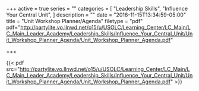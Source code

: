 +++
active = true
series = ""
categories = [
  "Leadership Skills",
  "Influence Your Central Unit",
]
description = ""
date = "2016-11-15T13:34:59-05:00"
title = "Unit Workshop Planner/Agenda"
filetype = "pdf"
pdf="http://partylite.vo.llnwd.net/o15/u/USOLC/Learning_Center/LC_Main/LC_Main_Leader_Academy/Leadership_Skills/Influence_Your_Central_Unit/Unit_Workshop_Planner_Agenda/Unit_Workshop_Planner_Agenda.pdf"

+++

{{< pdf src="http://partylite.vo.llnwd.net/o15/u/USOLC/Learning_Center/LC_Main/LC_Main_Leader_Academy/Leadership_Skills/Influence_Your_Central_Unit/Unit_Workshop_Planner_Agenda/Unit_Workshop_Planner_Agenda.pdf" >}}

